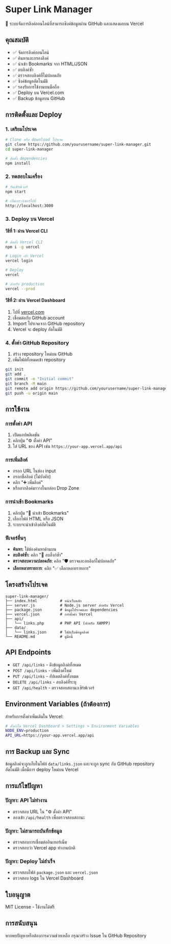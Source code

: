 # Super Link Manager

🔗 ระบบจัดการลิงค์ออนไลน์ที่สามารถซิงค์ข้อมูลผ่าน GitHub และแสดงผลบน Vercel

## คุณสมบัติ

- ✅ จัดการลิงค์ออนไลน์
- ✅ ค้นหาและกรองลิงค์
- ✅ นำเข้า Bookmarks จาก HTML/JSON
- ✅ ลบลิงค์ซ้ำ
- ✅ ตรวจสอบลิงค์ที่ไม่ปลอดภัย
- ✅ ซิงค์ข้อมูลอัตโนมัติ
- ✅ รองรับการใช้งานบนมือถือ
- ✅ Deploy บน Vercel.com
- ✅ Backup ข้อมูลบน GitHub

## การติดตั้งและ Deploy

### 1. เตรียมโปรเจค

```bash
# Clone หรือ download โปรเจค
git clone https://github.com/yourusername/super-link-manager.git
cd super-link-manager

# ติดตั้ง dependencies
npm install
```

### 2. ทดสอบในเครื่อง

```bash
# รันเซิร์ฟเวอร์
npm start

# เปิดเบราว์เซอร์ไปที่
http://localhost:3000
```

### 3. Deploy บน Vercel

#### วิธีที่ 1: ผ่าน Vercel CLI
```bash
# ติดตั้ง Vercel CLI
npm i -g vercel

# Login เข้า Vercel
vercel login

# Deploy
vercel

# สำหรับ production
vercel --prod
```

#### วิธีที่ 2: ผ่าน Vercel Dashboard
1. ไปที่ [vercel.com](https://vercel.com)
2. เชื่อมต่อกับ GitHub account
3. Import โปรเจคจาก GitHub repository
4. Vercel จะ deploy อัตโนมัติ

### 4. ตั้งค่า GitHub Repository

1. สร้าง repository ใหม่บน GitHub
2. เพิ่มไฟล์ทั้งหมดเข้า repository
```bash
git init
git add .
git commit -m "Initial commit"
git branch -M main
git remote add origin https://github.com/yourusername/super-link-manager.git
git push -u origin main
```

## การใช้งาน

### การตั้งค่า API
1. เปิดแอปพลิเคชัน
2. คลิกปุ่ม "⚙️ ตั้งค่า API"
3. ใส่ URL ของ API เช่น `https://your-app.vercel.app/api`

### การเพิ่มลิงค์
- กรอก URL ในช่อง input
- กรอกชื่อลิงค์ (ไม่บังคับ)
- คลิก "➕ เพิ่มลิงค์"
- หรือลากลิงค์มาวางในกล่อง Drop Zone

### การนำเข้า Bookmarks
1. คลิกปุ่ม "📁 นำเข้า Bookmarks"
2. เลือกไฟล์ HTML หรือ JSON
3. ระบบจะนำเข้าลิงค์อัตโนมัติ

### ฟีเจอร์อื่นๆ
- **ค้นหา**: ใช้ช่องค้นหาด้านบน
- **ลบลิงค์ซ้ำ**: คลิก "🔗 ลบลิ้งก์ซ้ำ"
- **ตรวจสอบความปลอดภัย**: คลิก "🛡️ ตรวจและลบลิงก์ไม่ปลอดภัย"
- **เลือกหลายรายการ**: คลิก "✅ เลือกหลายรายการ"

## โครงสร้างโปรเจค

```
super-link-manager/
├── index.html          # หน้าเว็บหลัก
├── server.js           # Node.js server สำหรับ Vercel
├── package.json        # ข้อมูลโปรเจคและ dependencies
├── vercel.json         # การตั้งค่า Vercel
├── api/
│   └── links.php       # PHP API (สำหรับ XAMPP)
├── data/
│   └── links.json      # ไฟล์เก็บข้อมูลลิงค์
└── README.md           # คู่มือนี้
```

## API Endpoints

- `GET /api/links` - ดึงข้อมูลลิงค์ทั้งหมด
- `POST /api/links` - เพิ่มลิงค์ใหม่
- `PUT /api/links` - อัปเดตลิงค์ทั้งหมด
- `DELETE /api/links` - ลบลิงค์ที่ระบุ
- `GET /api/health` - ตรวจสอบสถานะเซิร์ฟเวอร์

## Environment Variables (ถ้าต้องการ)

สำหรับการตั้งค่าเพิ่มเติมใน Vercel:

```bash
# ตั้งค่าใน Vercel Dashboard > Settings > Environment Variables
NODE_ENV=production
API_URL=https://your-app.vercel.app/api
```

## การ Backup และ Sync

ข้อมูลลิงค์จะถูกเก็บในไฟล์ `data/links.json` และจะถูก sync กับ GitHub repository อัตโนมัติ
เมื่อมีการ deploy ใหม่บน Vercel

## การแก้ไขปัญหา

### ปัญหา: API ไม่ทำงาน
- ตรวจสอบ URL ใน "⚙️ ตั้งค่า API"
- ลองเข้า `/api/health` เพื่อตรวจสอบสถานะ

### ปัญหา: ไม่สามารถบันทึกข้อมูล
- ตรวจสอบการเชื่อมต่ออินเทอร์เน็ต
- ตรวจสอบว่า Vercel app ทำงานปกติ

### ปัญหา: Deploy ไม่สำเร็จ
- ตรวจสอบไฟล์ `package.json` และ `vercel.json`
- ตรวจสอบ logs ใน Vercel Dashboard

## ใบอนุญาต

MIT License - ใช้งานได้ฟรี

## การสนับสนุน

หากพบปัญหาหรือต้องการความช่วยเหลือ กรุณาสร้าง Issue ใน GitHub Repository
